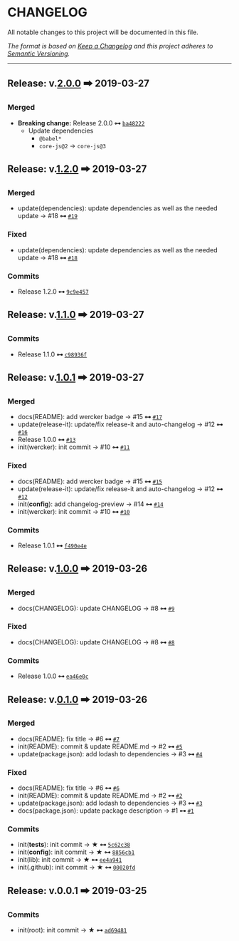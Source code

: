 # CHANGELOG

All notable changes to this project will be documented in this file.

_The format is based on [Keep a Changelog](http://keepachangelog.com/en/1.0.0/) and this project adheres to [Semantic Versioning](http://semver.org/spec/v2.0.0.html)._

---

## Release: v.[2.0.0](https://github.com/artisin/flow-is-helpers/compare/1.2.0...2.0.0) 🠲 2019-03-27

### Merged

- **Breaking change:** Release 2.0.0  __⊶__ [`ba48222`](https://github.com/artisin/flow-is-helpers/commit/ba48222527668649171470ef7c21e9b09e958652)
  + Update dependencies
    * `@babel*`
    * `core-js@2` → `core-js@3`

## Release: v.[1.2.0](https://github.com/artisin/flow-is-helpers/compare/1.1.0...1.2.0) 🠲 2019-03-27

### Merged

- update(dependencies): update dependencies as well as the needed update → #18  __⊶__ [`#19`](https://github.com/artisin/flow-is-helpers/pull/19)

### Fixed

- update(dependencies): update dependencies as well as the needed update → #18  __⊶__ [`#18`](https://github.com/artisin/flow-is-helpers/issues/18)

### Commits

- Release 1.2.0  __⊶__ [`9c9e457`](https://github.com/artisin/flow-is-helpers/commit/9c9e457d78643f01afd52ebeba53aae415371f1f)

## Release: v.[1.1.0](https://github.com/artisin/flow-is-helpers/compare/1.0.1...1.1.0) 🠲 2019-03-27

### Commits

- Release 1.1.0  __⊶__ [`c98936f`](https://github.com/artisin/flow-is-helpers/commit/c98936fbbe8878efbcf70e3f01520c351215adc8)

## Release: v.[1.0.1](https://github.com/artisin/flow-is-helpers/compare/1.0.0...1.0.1) 🠲 2019-03-27

### Merged

- docs(README): add wercker badge → #15  __⊶__ [`#17`](https://github.com/artisin/flow-is-helpers/pull/17)
- update(release-it): update/fix release-it and auto-changelog → #12  __⊶__ [`#16`](https://github.com/artisin/flow-is-helpers/pull/16)
- Release 1.0.0  __⊶__ [`#13`](https://github.com/artisin/flow-is-helpers/pull/13)
- init(wercker): init commit → #10  __⊶__ [`#11`](https://github.com/artisin/flow-is-helpers/pull/11)

### Fixed

- docs(README): add wercker badge → #15  __⊶__ [`#15`](https://github.com/artisin/flow-is-helpers/issues/15)
- update(release-it): update/fix release-it and auto-changelog → #12  __⊶__ [`#12`](https://github.com/artisin/flow-is-helpers/issues/12)
- init(__config__): add changelog-preview → #14  __⊶__ [`#14`](https://github.com/artisin/flow-is-helpers/issues/14)
- init(wercker): init commit → #10  __⊶__ [`#10`](https://github.com/artisin/flow-is-helpers/issues/10)

### Commits

- Release 1.0.1  __⊶__ [`f490e4e`](https://github.com/artisin/flow-is-helpers/commit/f490e4e26d333baef1719c3cf84920344da3512a)

## Release: v.[1.0.0](https://github.com/artisin/flow-is-helpers/compare/0.1.0...1.0.0) 🠲 2019-03-26

### Merged

- docs(CHANGELOG): update CHANGELOG → #8  __⊶__ [`#9`](https://github.com/artisin/flow-is-helpers/pull/9)

### Fixed

- docs(CHANGELOG): update CHANGELOG → #8  __⊶__ [`#8`](https://github.com/artisin/flow-is-helpers/issues/8)

### Commits

- Release 1.0.0  __⊶__ [`ea46e0c`](https://github.com/artisin/flow-is-helpers/commit/ea46e0cdd4faf3cd38dbd4f4dbe04bbe55aacc93)

## Release: v.[0.1.0](https://github.com/artisin/flow-is-helpers/compare/0.0.1...0.1.0) 🠲 2019-03-26

### Merged

- docs(README): fix title → #6  __⊶__ [`#7`](https://github.com/artisin/flow-is-helpers/pull/7)
- init(README): commit & update README.md → #2  __⊶__ [`#5`](https://github.com/artisin/flow-is-helpers/pull/5)
- update(package.json): add lodash to dependencies → #3  __⊶__ [`#4`](https://github.com/artisin/flow-is-helpers/pull/4)

### Fixed

- docs(README): fix title → #6  __⊶__ [`#6`](https://github.com/artisin/flow-is-helpers/issues/6)
- init(README): commit & update README.md → #2  __⊶__ [`#2`](https://github.com/artisin/flow-is-helpers/issues/2)
- update(package.json): add lodash to dependencies → #3  __⊶__ [`#3`](https://github.com/artisin/flow-is-helpers/issues/3)
- docs(package.json): update package description → #1  __⊶__ [`#1`](https://github.com/artisin/flow-is-helpers/issues/1)

### Commits

- init(__tests__): init commit → ★  __⊶__ [`5c62c38`](https://github.com/artisin/flow-is-helpers/commit/5c62c380d11fd299f0bbe562f84e822e1e20cd12)
- init(__config__): init commit → ★  __⊶__ [`8856cb1`](https://github.com/artisin/flow-is-helpers/commit/8856cb126a86ebe16bde252f5a776c539a232b26)
- init(lib): init commit → ★  __⊶__ [`ee4a941`](https://github.com/artisin/flow-is-helpers/commit/ee4a941198f7c99868c33cb718d6865e6b2d2ee5)
- init(.github): init commit → ★  __⊶__ [`00020fd`](https://github.com/artisin/flow-is-helpers/commit/00020fd414a1eb0a9b78e5529569dc85c5760a9b)

## Release: v.0.0.1 🠲 2019-03-25

### Commits

- init(root): init commit → ★  __⊶__ [`ad69481`](https://github.com/artisin/flow-is-helpers/commit/ad69481267d674d0f2cb6bb9571cdcc8d8858c16)
